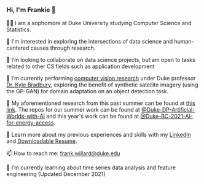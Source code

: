 ### Hi, I'm Frankie 👋

👨‍💻 I am a sophomore at Duke University studying Computer Science and Statistics.

👀 I'm interested in exploring the intersections of data science and human-centered causes through research.

👯 I’m looking to collaborate on data science projects, but am open to tasks related to other CS fields such as application development

🔭 I’m currently performing [computer vision research](https://bassconnections.duke.edu/project-teams/creating-artificial-worlds-ai-improve-energy-access-data-2021-2022) under Duke professor [Dr. Kyle Bradbury](https://ece.duke.edu/faculty/kyle-bradbury), exploring the benefit of synthetic satellite imagery (using the GP-GAN) for domain adaptation on an object detection task. 

🔗 My aforementioned research from this past summer can be found at [this link](https://frankwillard.github.io/AIforArtificialWorlds/).  The repos for our summer work can be found at [@Duke-DP-Artificial-Worlds-with-AI](https://github.com/Duke-DP-Artificial-Worlds-with-AI) and this year's work can be found at [@Duke-BC-2021-AI-for-energy-access](https://github.com/Duke-BC-2021-AI-for-energy-access).

📄 Learn more about my previous experiences and skills with my [LinkedIn](https://www.linkedin.com/in/frank-willard/) and [Downloadable Resume](https://www.linkedin.com/in/frank-willard/detail/overlay-view/urn:li:fsd_profileTreasuryMedia:(ACoAAC32qzgB_W9wyMys8OLxDYVk-Hl6Oh6SSfg,1635471646186)/).

📫 How to reach me: frank.willard@duke.edu

🌱 I’m currently learning about time series data analysis and feature engineering (Updated December 2021)

<!--
**frankwillard/frankwillard** is a ✨ _special_ ✨ repository because its `README.md` (this file) appears on your GitHub profile.

Here are some ideas to get you started:

- 🔭 I’m currently working on ...
- 🌱 I’m currently learning ...
- 👯 I’m looking to collaborate on ...
- 🤔 I’m looking for help with ...
- 💬 Ask me about ...
- 📫 How to reach me: ...
- 😄 Pronouns: ...
- ⚡ Fun fact: ...
-->

